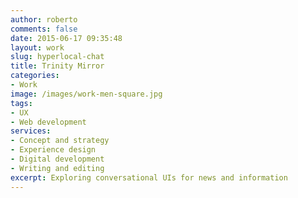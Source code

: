 ```yaml
---
author: roberto
comments: false
date: 2015-06-17 09:35:48
layout: work
slug: hyperlocal-chat
title: Trinity Mirror
categories:
- Work
image: /images/work-men-square.jpg
tags:
- UX
- Web development
services:
- Concept and strategy
- Experience design
- Digital development
- Writing and editing
excerpt: Exploring conversational UIs for news and information
---
```

